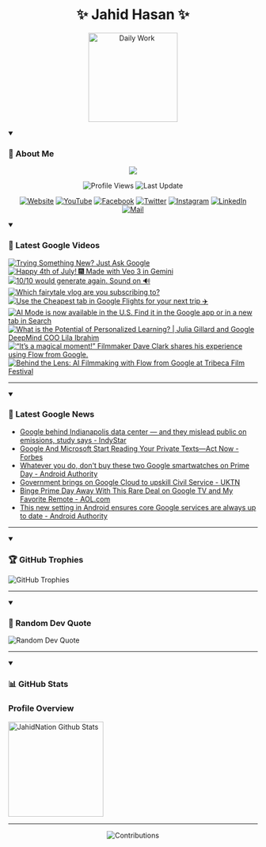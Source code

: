 <h1 align="center">✨ Jahid Hasan ✨</h1>
<p align="center">
  <img alt="Daily Work" height="180px" src="https://i.imgur.com/uhZdH9C.gif" />
</p>
<details open>
 <summary><h3>🌟 About Me</h3></summary>
<p align="center">
  <img src="https://readme-typing-svg.demolab.com/?lines=Learning+is+a+lifelong+journey.;Mistakes+are+the+seeds+of+growth.;Dream+big,+achieve+bigger!;&font=Fira%20Code&center=true&width=500&height=50&color=00FF7F&vCenter=true&pause=1000&size=24" />
</p>

<p align="center">
  <img alt="Profile Views" title="Profile Views" src="https://komarev.com/ghpvc/?username=jahidnation&style=flat-square&color=brightgreen"/>
  <img alt="Last Update" title="Last Update" src="https://img.shields.io/github/last-commit/jahidnation/jahidnation?logo=github&label=LAST+UPDATE&color=blueviolet&style=flat-square"/>
</p>

<p align="center">
  <a href="https://jahid.eu.org">
    <img alt="Website" title="Website" src="https://img.shields.io/badge/Website-000000?logo=Google-Chrome&logoColor=white&style=for-the-badge"/></a>
  <a href="https://youtube.com/@jahidnation">
    <img alt="YouTube" title="YouTube Channel" src="https://img.shields.io/badge/YouTube-FF0000?logo=YouTube&logoColor=white&style=for-the-badge"/></a>
  <a href="https://facebook.com/jahidnation">
    <img alt="Facebook" title="Facebook Page" src="https://img.shields.io/badge/Facebook-4267B2?logo=Facebook&logoColor=white&style=for-the-badge"/></a>
  <a href="https://twitter.com/jahidnation">
    <img alt="Twitter" title="Twitter Profile" src="https://img.shields.io/badge/X-000000?logo=x&logoColor=white&style=for-the-badge"/></a>
  <a href="https://instagram.com/jahidnation">
    <img alt="Instagram" title="Instagram Profile" src="https://img.shields.io/badge/Instagram-E4405F?logo=Instagram&logoColor=white&style=for-the-badge"/></a>
  <a href="https://linkedin.com/in/jahidnation">
    <img alt="LinkedIn" title="LinkedIn Profile" src="https://img.shields.io/badge/LinkedIn-0A66C2?logo=LinkedIn&logoColor=white&style=for-the-badge"/></a>
  <a href="https://mail.google.com/?hl=en&tf=cm&fs=1&to=mail@jahid.eu.org">
    <img alt="Mail" title="Mail Me" src="https://img.shields.io/badge/Email-D14836?logo=Gmail&logoColor=white&style=for-the-badge"/></a>
</p>

</details>

<details open>
 <summary><h3>🎥 Latest Google Videos</h3></summary>

<!-- BEGIN VID -->
<a href="https://www.youtube.com/watch?v=h-AkoDlQ0L0">
  <picture>
    <source media="(prefers-color-scheme: dark)" srcset="https://ytcards.demolab.com/?id=h-AkoDlQ0L0&title=Trying+Something+New%3F+Just+Ask+Google&lang=en&timestamp=1752010335&background_color=%230d1117&title_color=%23ffffff&stats_color=%23dedede&max_title_lines=1&width=250&border_radius=5&duration=31">
    <img src="https://ytcards.demolab.com/?id=h-AkoDlQ0L0&title=Trying+Something+New%3F+Just+Ask+Google&lang=en&timestamp=1752010335&background_color=%23ffffff&title_color=%2324292f&stats_color=%2357606a&max_title_lines=1&width=250&border_radius=5&duration=31" alt="Trying Something New? Just Ask Google" title="Trying Something New? Just Ask Google">
  </picture>
</a>
<a href="https://www.youtube.com/shorts/QBV2KL0Sufo">
  <picture>
    <source media="(prefers-color-scheme: dark)" srcset="https://ytcards.demolab.com/?id=QBV2KL0Sufo&title=Happy+4th+of+July%21++%F0%9F%8E%86+Made+with+Veo+3+in+Gemini&lang=en&timestamp=1751670161&background_color=%230d1117&title_color=%23ffffff&stats_color=%23dedede&max_title_lines=1&width=250&border_radius=5&duration=72">
    <img src="https://ytcards.demolab.com/?id=QBV2KL0Sufo&title=Happy+4th+of+July%21++%F0%9F%8E%86+Made+with+Veo+3+in+Gemini&lang=en&timestamp=1751670161&background_color=%23ffffff&title_color=%2324292f&stats_color=%2357606a&max_title_lines=1&width=250&border_radius=5&duration=72" alt="Happy 4th of July!  🎆 Made with Veo 3 in Gemini" title="Happy 4th of July!  🎆 Made with Veo 3 in Gemini">
  </picture>
</a>
<a href="https://www.youtube.com/shorts/BmwyQ_CddNw">
  <picture>
    <source media="(prefers-color-scheme: dark)" srcset="https://ytcards.demolab.com/?id=BmwyQ_CddNw&title=10%2F10+would+generate+again.+Sound+on+%F0%9F%94%8A&lang=en&timestamp=1751311903&background_color=%230d1117&title_color=%23ffffff&stats_color=%23dedede&max_title_lines=1&width=250&border_radius=5&duration=31">
    <img src="https://ytcards.demolab.com/?id=BmwyQ_CddNw&title=10%2F10+would+generate+again.+Sound+on+%F0%9F%94%8A&lang=en&timestamp=1751311903&background_color=%23ffffff&title_color=%2324292f&stats_color=%2357606a&max_title_lines=1&width=250&border_radius=5&duration=31" alt="10/10 would generate again. Sound on 🔊" title="10/10 would generate again. Sound on 🔊">
  </picture>
</a>
<a href="https://www.youtube.com/shorts/H_z03QE8PAU">
  <picture>
    <source media="(prefers-color-scheme: dark)" srcset="https://ytcards.demolab.com/?id=H_z03QE8PAU&title=Which+fairytale+vlog+are+you+subscribing+to%3F&lang=en&timestamp=1751045284&background_color=%230d1117&title_color=%23ffffff&stats_color=%23dedede&max_title_lines=1&width=250&border_radius=5&duration=56">
    <img src="https://ytcards.demolab.com/?id=H_z03QE8PAU&title=Which+fairytale+vlog+are+you+subscribing+to%3F&lang=en&timestamp=1751045284&background_color=%23ffffff&title_color=%2324292f&stats_color=%2357606a&max_title_lines=1&width=250&border_radius=5&duration=56" alt="Which fairytale vlog are you subscribing to?" title="Which fairytale vlog are you subscribing to?">
  </picture>
</a>
<a href="https://www.youtube.com/shorts/oQ4oVPSa2RQ">
  <picture>
    <source media="(prefers-color-scheme: dark)" srcset="https://ytcards.demolab.com/?id=oQ4oVPSa2RQ&title=Use+the+Cheapest+tab+in+Google+Flights+for+your+next+trip+%E2%9C%88%EF%B8%8F&lang=en&timestamp=1750968444&background_color=%230d1117&title_color=%23ffffff&stats_color=%23dedede&max_title_lines=1&width=250&border_radius=5&duration=21">
    <img src="https://ytcards.demolab.com/?id=oQ4oVPSa2RQ&title=Use+the+Cheapest+tab+in+Google+Flights+for+your+next+trip+%E2%9C%88%EF%B8%8F&lang=en&timestamp=1750968444&background_color=%23ffffff&title_color=%2324292f&stats_color=%2357606a&max_title_lines=1&width=250&border_radius=5&duration=21" alt="Use the Cheapest tab in Google Flights for your next trip ✈️" title="Use the Cheapest tab in Google Flights for your next trip ✈️">
  </picture>
</a>
<a href="https://www.youtube.com/shorts/tD-V9emq6A8">
  <picture>
    <source media="(prefers-color-scheme: dark)" srcset="https://ytcards.demolab.com/?id=tD-V9emq6A8&title=AI+Mode+is+now+available+in+the+U.S.+Find+it+in+the+Google+app+or+in+a+new+tab+in+Search&lang=en&timestamp=1750955742&background_color=%230d1117&title_color=%23ffffff&stats_color=%23dedede&max_title_lines=1&width=250&border_radius=5&duration=23">
    <img src="https://ytcards.demolab.com/?id=tD-V9emq6A8&title=AI+Mode+is+now+available+in+the+U.S.+Find+it+in+the+Google+app+or+in+a+new+tab+in+Search&lang=en&timestamp=1750955742&background_color=%23ffffff&title_color=%2324292f&stats_color=%2357606a&max_title_lines=1&width=250&border_radius=5&duration=23" alt="AI Mode is now available in the U.S. Find it in the Google app or in a new tab in Search" title="AI Mode is now available in the U.S. Find it in the Google app or in a new tab in Search">
  </picture>
</a>
<a href="https://www.youtube.com/watch?v=S-De1TvTw4o">
  <picture>
    <source media="(prefers-color-scheme: dark)" srcset="https://ytcards.demolab.com/?id=S-De1TvTw4o&title=What+is+the+Potential+of+Personalized+Learning%3F+%7C+Julia+Gillard+and+Google+DeepMind+COO+Lila+Ibrahim&lang=en&timestamp=1750884017&background_color=%230d1117&title_color=%23ffffff&stats_color=%23dedede&max_title_lines=1&width=250&border_radius=5&duration=605">
    <img src="https://ytcards.demolab.com/?id=S-De1TvTw4o&title=What+is+the+Potential+of+Personalized+Learning%3F+%7C+Julia+Gillard+and+Google+DeepMind+COO+Lila+Ibrahim&lang=en&timestamp=1750884017&background_color=%23ffffff&title_color=%2324292f&stats_color=%2357606a&max_title_lines=1&width=250&border_radius=5&duration=605" alt="What is the Potential of Personalized Learning? | Julia Gillard and Google DeepMind COO Lila Ibrahim" title="What is the Potential of Personalized Learning? | Julia Gillard and Google DeepMind COO Lila Ibrahim">
  </picture>
</a>
<a href="https://www.youtube.com/shorts/vf-HpAmogoQ">
  <picture>
    <source media="(prefers-color-scheme: dark)" srcset="https://ytcards.demolab.com/?id=vf-HpAmogoQ&title=%E2%80%9CIt%E2%80%99s+a+magical+moment%21%E2%80%9D+Filmmaker+Dave+Clark+shares+his+experience+using+Flow+from+Google.&lang=en&timestamp=1750796120&background_color=%230d1117&title_color=%23ffffff&stats_color=%23dedede&max_title_lines=1&width=250&border_radius=5&duration=37">
    <img src="https://ytcards.demolab.com/?id=vf-HpAmogoQ&title=%E2%80%9CIt%E2%80%99s+a+magical+moment%21%E2%80%9D+Filmmaker+Dave+Clark+shares+his+experience+using+Flow+from+Google.&lang=en&timestamp=1750796120&background_color=%23ffffff&title_color=%2324292f&stats_color=%2357606a&max_title_lines=1&width=250&border_radius=5&duration=37" alt="“It’s a magical moment!” Filmmaker Dave Clark shares his experience using Flow from Google." title="“It’s a magical moment!” Filmmaker Dave Clark shares his experience using Flow from Google.">
  </picture>
</a>
<a href="https://www.youtube.com/watch?v=1M6RqtYEca0">
  <picture>
    <source media="(prefers-color-scheme: dark)" srcset="https://ytcards.demolab.com/?id=1M6RqtYEca0&title=Behind+the+Lens%3A+AI+Filmmaking+with+Flow+from+Google+at+Tribeca+Film+Festival&lang=en&timestamp=1750795989&background_color=%230d1117&title_color=%23ffffff&stats_color=%23dedede&max_title_lines=1&width=250&border_radius=5&duration=2323">
    <img src="https://ytcards.demolab.com/?id=1M6RqtYEca0&title=Behind+the+Lens%3A+AI+Filmmaking+with+Flow+from+Google+at+Tribeca+Film+Festival&lang=en&timestamp=1750795989&background_color=%23ffffff&title_color=%2324292f&stats_color=%2357606a&max_title_lines=1&width=250&border_radius=5&duration=2323" alt="Behind the Lens: AI Filmmaking with Flow from Google at Tribeca Film Festival" title="Behind the Lens: AI Filmmaking with Flow from Google at Tribeca Film Festival">
  </picture>
</a>
<!-- END VID -->

---

</details>

<details open>
 <summary><h3>📝 Latest Google News</h3></summary>

<!-- BLOG-POST-LIST:START -->
- [Google behind Indianapolis data center — and they mislead public on emissions, study says - IndyStar](https://news.google.com/rss/articles/CBMi3wFBVV95cUxQNmc4dDVEZXlrZ0JjREF4YjdpSmpQLUVNaGxKOVpCaklIU3ViSXo5SmRNVEExTGRFbDdXYVRtNG9iX3MxSG1QTFBtU3RQVTZLeGlCVldKWFg0b3FvWHlRSGV5OGxXLVFMTDlvZzljbXpWZDMxd2VsLTdscG1xbFBwbWZqY2tDZ1ZlYWozMXVpMjZsTTgxQ0hMNmdVTUd4eXoxc0NFOHRHYzJyX290bmVPVFNUd1FSdGVXSjlJY0s1NHdERUZNLU1qSFZYSTVBS0FwVEhUTTRzeW5Fck4tQXhN?oc=5)
- [Google And Microsoft Start Reading Your Private Texts—Act Now - Forbes](https://news.google.com/rss/articles/CBMiswFBVV95cUxONWVaX0hYSTU3VFBNSEJ0c0ZqaXZyU0R3c3k5emI0akxITGxmSFRvMk42T1cxMFVKd3lRTzVLMXphbzZfc09jWl9lSHRCd3BtbDlVUDRUdHBPQTFPZlQzWFBRcmo3SkM1MldKSzh3eFpZUEM4dUR1Z0pxNTQwVFRSeTVuQjQxM0N3Ry02eTdadjJKZW92RHBiT1IzX3BXWjN5amxHbmJzWTFZRGhYSUF4VmM3aw?oc=5)
- [Whatever you do, don&#39;t buy these two Google smartwatches on Prime Day - Android Authority](https://news.google.com/rss/articles/CBMilgFBVV95cUxOUEJnbkxMZ3pNWU00ci00LWpnZGZUY1hyNGZxU1ctTjRmRWk0UnpkeE9VT1ZSZnRtMElFd3VVa0x0clc5SVZKTEJSWGhRYXlXREhGc21KOFY0TGVsbDhmbmZKakt6S05LTzNIX0JoUXNOcnFrbmQ4aklEZlJ5SVVkQlk3eGN3ZGk1eFl3OUNIX2dWRXREemc?oc=5)
- [Government brings on Google Cloud to upskill Civil Service - UKTN](https://news.google.com/rss/articles/CBMimgFBVV95cUxNakRramk1eE16Yno2a21EXzdzVUNVdVk4OVVldXVBMktrNjhTcUtwS2FQdUVsOVlnRHEzZzI3WXRuVDgxUlh5bENkdEw1djhEMUljLVFuZWliaDUzUUtBSk1mS1RWMTBDNHc5bkxTeGtqVmRGdzZUbkg2dVkyT3VFVXZmbFN0LUhxdWp5UnBsajduUWtSdlNXcTh3?oc=5)
- [Binge Prime Day Away With This Rare Deal on Google TV and My Favorite Remote - AOL.com](https://news.google.com/rss/articles/CBMickFVX3lxTFBTc1lBNFNPczdvUmRjZldEYkFCcFhObHdreV9wazdhbWVmdmtBQkpNcUpQQU1SZTZGVmtXOXg5ZUUzU1Q3RVF5dndINzZ1UjJuelp6SGhZa2lfaDRCMVRwa2tKYm5UenBKaVYwMFc0NExsZw?oc=5)
- [This new setting in Android ensures core Google services are always up to date - Android Authority](https://news.google.com/rss/articles/CBMikAFBVV95cUxOaHcycEFpOTEzVnIxQ0hmT280Ry1COTZKZGRUdHpaWHZ3anRLdTBKdzJ3MDJuZWh4UFUzamdXT09sZEVVMlNiS3J2NFlZT2xBMndFb2dUT0xjQlp1eTUwUloydk11QzlJVWdXRHlYNGZVYkJhZ0E0MUNfQnl2OE1KRi1PWFFWZmUxR3VVZmE2ZFA?oc=5)
<!-- BLOG-POST-LIST:END -->

---

</details>

<details open>
 <summary><h3>🏆 GitHub Trophies</h3></summary>

<img alt="GitHub Trophies" title="GitHub Trophies" src="https://github-profile-trophy.vercel.app/?username=jahidnation&column=8&theme=gruvbox&no-frame=true"/>

---

</details>

<details open>
 <summary><h3>💬 Random Dev Quote</h3></summary>

<img alt="Random Dev Quote" title="Random Dev Quote" src="https://quotes-github-readme.vercel.app/api?type=horizontal&theme=radical"/>

---

</details>

<details open> 
  <summary><h3>📊 GitHub Stats</h3></summary>

  <h3>Profile Overview</h3>
  <p>
  <img alt="JahidNation Github Stats" src="https://denvercoder1-github-readme-stats.vercel.app/api/?username=jahidnation&show_icons=true&include_all_commits=true&count_private=true&theme=react&hide_border=true&bg_color=1F222E&title_color=F85D7F&icon_color=F8D866" height="192px"/>
  </p>

---

<p align="center">
<img alt="Contributions" title="Contributions" src="https://github.com/jahidnation/jahidnation/blob/contributions/snake.svg"/>
</p>
